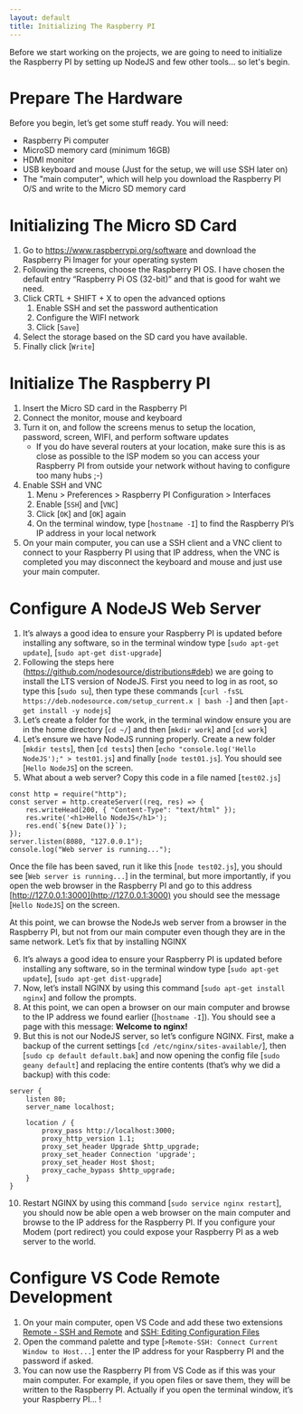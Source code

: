 ```yaml
---
layout: default
title: Initializing The Raspberry PI
---
```


Before we start working on the projects, we are going to need to initialize the Raspberry PI by setting up NodeJS and few other tools... so let's begin.

# Prepare The Hardware

Before you begin, let’s get some stuff ready. You will need:

- Raspberry Pi computer
- MicroSD memory card (minimum 16GB)
- HDMI monitor
- USB keyboard and mouse (Just for the setup, we will use SSH later on)
- The "main computer", which will help you download the Raspberry PI O/S and write to the Micro SD memory card

# Initializing The Micro SD Card

1.  Go to https://www.raspberrypi.org/software and download the Raspberry Pi Imager for your operating system
2.  Following the screens, choose the Raspberry PI OS. I have chosen the default entry “Raspberry Pi OS (32-bit)” and that is good for waht we need.
3.  Click CRTL + SHIFT + X to open the advanced options
    1. Enable SSH and set the password authentication
    2. Configure the WIFI network
    3. Click [`Save`]
4.  Select the storage based on the SD card you have available.
5.  Finally click [`Write`]

# Initialize The Raspberry PI

1. Insert the Micro SD card in the Raspberry PI
2. Connect the monitor, mouse and keyboard
3. Turn it on, and follow the screens menus to setup the location, password, screen, WIFI, and perform software updates
   - If you do have several routers at your location, make sure this is as close as possible to the ISP modem so you can access your Raspberry PI from outside your network without having to configure too many hubs ;-)
4. Enable SSH and VNC
   1. Menu > Preferences > Raspberry PI Configuration > Interfaces
   2. Enable [`SSH`] and [`VNC`]
   3. Click [`OK`] and [`OK`] again
   4. On the terminal window, type [`hostname -I`] to find the Raspberry PI’s IP address in your local network
5. On your main computer, you can use a SSH client and a VNC client to connect to your Raspberry PI using that IP address, when the VNC is completed you may disconnect the keyboard and mouse and just use your main computer.

# Configure A NodeJS Web Server

1. It’s always a good idea to ensure your Raspberry PI is updated before installing any software, so in the terminal window type [`sudo apt-get update`], [`sudo apt-get dist-upgrade`]
2. Following the steps here (https://github.com/nodesource/distributions#deb) we are going to install the LTS version of NodeJS. First you need to log in as root, so type this [`sudo su`], then type these commands [`curl -fsSL https://deb.nodesource.com/setup_current.x | bash -`] and then [`apt-get install -y nodejs`]
3. Let’s create a folder for the work, in the terminal window ensure you are in the home directory [`cd ~/`] and then [`mkdir work`] and [`cd work`]
4. Let’s ensure we have NodeJS running properly. Create a new folder [`mkdir tests`], then [`cd tests`] then [`echo "console.log('Hello NodeJS');" > test01.js`] and finally [`node test01.js`]. You should see [`Hello NodeJS`] on the screen.
5. What about a web server? Copy this code in a file named [`test02.js`]

```
const http = require("http");
const server = http.createServer((req, res) => {
    res.writeHead(200, { "Content-Type": "text/html" });
    res.write('<h1>Hello NodeJS</h1>');
    res.end(`${new Date()}`);
});
server.listen(8080, "127.0.0.1");
console.log("Web server is running...");
```

Once the file has been saved, run it like this [`node test02.js`], you should see [`Web server is running...`] in the terminal, but more importantly, if you open the web browser in the Raspberry PI and go to this address [http://127.0.0.1:3000](http://127.0.0.1:3000) you should see the message [`Hello NodeJS`] on the screen.

At this point, we can browse the NodeJs web server from a browser in the Raspberry PI, but not from our main computer even though they are in the same network. Let’s fix that by installing NGINX

6. It’s always a good idea to ensure your Raspberry PI is updated before installing any software, so in the terminal window type [`sudo apt-get update`], [`sudo apt-get dist-upgrade`]
7. Now, let’s install NGINX by using this command [`sudo apt-get install nginx`] and follow the prompts.
8. At this point, we can open a browser on our main computer and browse to the IP address we found earlier ([`hostname -I`]). You should see a page with this message: **Welcome to nginx!**
9. But this is not our NodeJS server, so let’s configure NGINX. First, make a backup of the current settings [`cd /etc/nginx/sites-available/`], then [`sudo cp default default.bak`] and now opening the config file [`sudo geany default`] and replacing the entire contents (that’s why we did a backup) with this code:

```
server {
    listen 80;
    server_name localhost;

    location / {
        proxy_pass http://localhost:3000;
        proxy_http_version 1.1;
        proxy_set_header Upgrade $http_upgrade;
        proxy_set_header Connection 'upgrade';
        proxy_set_header Host $host;
        proxy_cache_bypass $http_upgrade;
    }
}
```

10. Restart NGINX by using this command [`sudo service nginx restart`], you should now be able open a web browser on the main computer and browse to the IP address for the Raspberry PI. If you configure your Modem (port redirect) you could expose your Raspberry PI as a web server to the world.

# Configure VS Code Remote Development

1. On your main computer, open VS Code and add these two extensions [Remote - SSH and Remote](https://marketplace.visualstudio.com/items?itemName=ms-vscode-remote.remote-ssh) and [SSH: Editing Configuration Files](https://marketplace.visualstudio.com/items?itemName=ms-vscode-remote.remote-ssh-edit)
2. Open the command palette and type [`>Remote-SSH: Connect Current Window to Host...`] enter the IP address for your Raspberry PI and the password if asked.
3. You can now use the Raspberry PI from VS Code as if this was your main computer. For example, if you open files or save them, they will be written to the Raspberry PI. Actually if you open the terminal window, it’s your Raspberry PI... !
